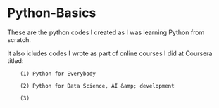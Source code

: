 # Python-Basics
These are the python codes I created as I was learning Python from scratch.

It also icludes codes I wrote as part of online courses I did at Coursera titled:

        (1) Python for Everybody

        (2) Python for Data Science, AI &amp; development

        (3)
